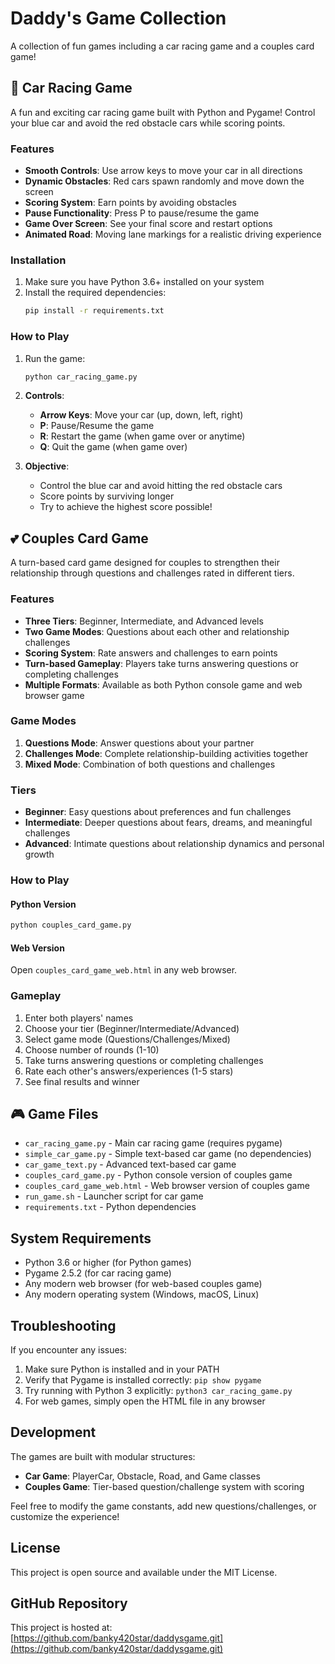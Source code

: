 # Daddy's Game Collection

A collection of fun games including a car racing game and a couples card game!

## 🚗 Car Racing Game

A fun and exciting car racing game built with Python and Pygame! Control your blue car and avoid the red obstacle cars while scoring points.

### Features

- **Smooth Controls**: Use arrow keys to move your car in all directions
- **Dynamic Obstacles**: Red cars spawn randomly and move down the screen
- **Scoring System**: Earn points by avoiding obstacles
- **Pause Functionality**: Press P to pause/resume the game
- **Game Over Screen**: See your final score and restart options
- **Animated Road**: Moving lane markings for a realistic driving experience

### Installation

1. Make sure you have Python 3.6+ installed on your system
2. Install the required dependencies:
   ```bash
   pip install -r requirements.txt
   ```

### How to Play

1. Run the game:
   ```bash
   python car_racing_game.py
   ```

2. **Controls**:
   - **Arrow Keys**: Move your car (up, down, left, right)
   - **P**: Pause/Resume the game
   - **R**: Restart the game (when game over or anytime)
   - **Q**: Quit the game (when game over)

3. **Objective**:
   - Control the blue car and avoid hitting the red obstacle cars
   - Score points by surviving longer
   - Try to achieve the highest score possible!

## 💕 Couples Card Game

A turn-based card game designed for couples to strengthen their relationship through questions and challenges rated in different tiers.

### Features

- **Three Tiers**: Beginner, Intermediate, and Advanced levels
- **Two Game Modes**: Questions about each other and relationship challenges
- **Scoring System**: Rate answers and challenges to earn points
- **Turn-based Gameplay**: Players take turns answering questions or completing challenges
- **Multiple Formats**: Available as both Python console game and web browser game

### Game Modes

1. **Questions Mode**: Answer questions about your partner
2. **Challenges Mode**: Complete relationship-building activities together
3. **Mixed Mode**: Combination of both questions and challenges

### Tiers

- **Beginner**: Easy questions about preferences and fun challenges
- **Intermediate**: Deeper questions about fears, dreams, and meaningful challenges
- **Advanced**: Intimate questions about relationship dynamics and personal growth

### How to Play

#### Python Version
```bash
python couples_card_game.py
```

#### Web Version
Open `couples_card_game_web.html` in any web browser.

### Gameplay

1. Enter both players' names
2. Choose your tier (Beginner/Intermediate/Advanced)
3. Select game mode (Questions/Challenges/Mixed)
4. Choose number of rounds (1-10)
5. Take turns answering questions or completing challenges
6. Rate each other's answers/experiences (1-5 stars)
7. See final results and winner

## 🎮 Game Files

- `car_racing_game.py` - Main car racing game (requires pygame)
- `simple_car_game.py` - Simple text-based car game (no dependencies)
- `car_game_text.py` - Advanced text-based car game
- `couples_card_game.py` - Python console version of couples game
- `couples_card_game_web.html` - Web browser version of couples game
- `run_game.sh` - Launcher script for car game
- `requirements.txt` - Python dependencies

## System Requirements

- Python 3.6 or higher (for Python games)
- Pygame 2.5.2 (for car racing game)
- Any modern web browser (for web-based couples game)
- Any modern operating system (Windows, macOS, Linux)

## Troubleshooting

If you encounter any issues:

1. Make sure Python is installed and in your PATH
2. Verify that Pygame is installed correctly: `pip show pygame`
3. Try running with Python 3 explicitly: `python3 car_racing_game.py`
4. For web games, simply open the HTML file in any browser

## Development

The games are built with modular structures:
- **Car Game**: PlayerCar, Obstacle, Road, and Game classes
- **Couples Game**: Tier-based question/challenge system with scoring

Feel free to modify the game constants, add new questions/challenges, or customize the experience!

## License

This project is open source and available under the MIT License.

## GitHub Repository

This project is hosted at: [https://github.com/banky420star/daddysgame.git](https://github.com/banky420star/daddysgame.git) 